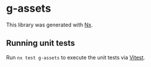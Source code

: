 # g-assets

This library was generated with [Nx](https://nx.dev).

## Running unit tests

Run `nx test g-assets` to execute the unit tests via [Vitest](https://vitest.dev/).
